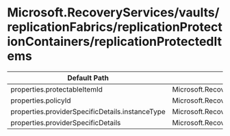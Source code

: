 # Microsoft.RecoveryServices/vaults/replicationFabrics/replicationProtectionContainers/replicationProtectedItems

| Default Path | Alias |
|---|---|
| properties.protectableItemId | Microsoft.RecoveryServices/vaults/replicationFabrics/replicationProtectionContainers/replicationProtectedItems/protectableItemId |
| properties.policyId | Microsoft.RecoveryServices/vaults/replicationFabrics/replicationProtectionContainers/replicationProtectedItems/policyId |
| properties.providerSpecificDetails.instanceType | Microsoft.RecoveryServices/vaults/replicationFabrics/replicationProtectionContainers/replicationProtectedItems/providerSpecificDetails.instanceType |
| properties.providerSpecificDetails | Microsoft.RecoveryServices/vaults/replicationFabrics/replicationProtectionContainers/replicationProtectedItems/providerSpecificDetails |

